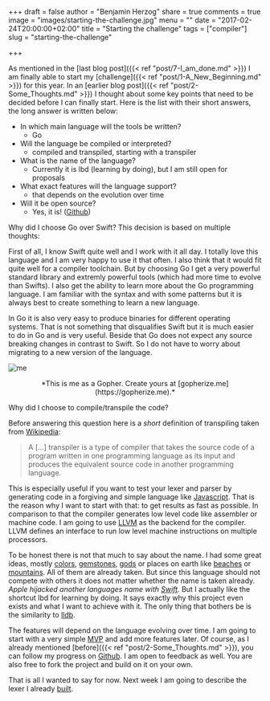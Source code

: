 +++
draft = false
author = "Benjamin Herzog"
share = true
comments = true
image = "images/starting-the-challenge.jpg"
menu = ""
date = "2017-02-24T20:00:00+02:00"
title = "Starting the challenge"
tags = ["compiler"]
slug = "starting-the-challenge"

+++

As mentioned in the [last blog post]({{< ref "post/7-I_am_done.md" >}}) I am finally able to start my [challenge]({{< ref "post/1-A_New_Beginning.md" >}}) for this year. In an [earlier blog post]({{< ref "post/2-Some_Thoughts.md" >}}) I thought about some key points that need to be decided before I can finally start. Here is the list with their short answers, the long answer is written below:

- In which main language will the tools be written?
	- Go
- Will the language be compiled or interpreted?
	- compiled and transpiled, starting with a transpiler
- What is the name of the language?
	- Currently it is lbd (learning by doing), but I am still open for proposals
- What exact features will the language support?
	- that depends on the evolution over time
- Will it be open source?
	- Yes, it is! ([Github](https://github.com/BenchR267/lbd))

Why did I choose Go over Swift? This decision is based on multiple thoughts: 

First of all, I know Swift quite well and I work with it all day. I totally love this language and I am very happy to use it that often. I also think that it would fit quite well for a compiler toolchain. But by choosing Go I get a very powerful standard library and extremly powerful tools (which had more time to evolve than Swifts). I also get the ability to learn more about the Go programming language. I am familiar with the syntax and with some patterns but it is always best to create something to learn a new language.

In Go it is also very easy to produce binaries for different operating systems. That is not something that disqualifies Swift but it is much easier to do in Go and is very useful. Beside that Go does not expect any source breaking changes in contrast to Swift. So I do not have to worry about migrating to a new version of the language.

![me](/images/gopherme.png)
<center>
*This is me as a Gopher. Create yours at [gopherize.me](https://gopherize.me).*
</center>

Why did I choose to compile/transpile the code?

Before answering this question here is a *short* definition of transpiling taken from [Wikipedia](https://en.wikipedia.org/wiki/Source-to-source_compiler):

> A […] transpiler is a type of compiler that takes the source code of a program written in one programming language as its input and produces the equivalent source code in another programming language.

This is especially useful if you want to test your lexer and parser by generating code in a forgiving and simple language like [Javascript](https://www.javascript.com). That is the reason why I want to start with that: to get results as fast as possible. In comparison to that the compiler generates low level code like assembler or machine code. I am going to use [LLVM](http://llvm.org) as the backend for the compiler. LLVM defines an interface to run low level machine instructions on multiple processors.

To be honest there is not that much to say about the name. I had some great ideas, mostly [colors](https://en.wikipedia.org/wiki/Lists_of_colors), [gemstones](https://en.wikipedia.org/wiki/User:Miwasatoshi/List_of_gemstones_and_ornamental_stones), [gods](http://www.godchecker.com) or places on earth like [beaches](https://en.wikipedia.org/wiki/List_of_beaches) or [mountains](https://en.wikipedia.org/wiki/List_of_highest_mountains_on_Earth). All of them are already taken. But since this language should not compete with others it does not matter whether the name is taken already. *Apple hijacked another languages name with [Swift](http://swift-lang.org/main/).* But I actually like the shortcut lbd for learning by doing. It says exactly why this project even exists and what I want to achieve with it. The only thing that bothers be is the similarity to [lldb](https://lldb.llvm.org).

The features will depend on the language evolving over time. I am going to start with a very simple [MVP](https://en.wikipedia.org/wiki/Minimum_viable_product) and add more features later. Of course, as I already mentioned [before]({{< ref "post/2-Some_Thoughts.md" >}}), you can follow my progress on [Github](https://github.com/BenchR267/lbd). I am open to feedback as well. You are also free to fork the project and build on it on your own.

That is all I wanted to say for now. Next week I am going to describe the lexer I already [built](https://github.com/BenchR267/lbd/tree/master/lexer).
